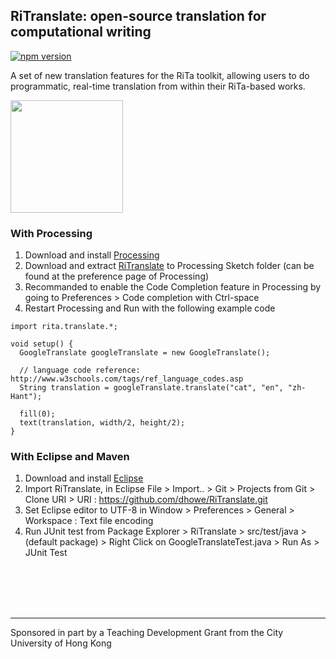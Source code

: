 

## RiTranslate: open-source translation for computational writing
<!--[![Build Status](https://travis-ci.org/dhowe/RiTranslate.svg?branch=master)](https://travis-ci.org/dhowe/RiTranslate)-->

<a href="http://www.gnu.org/licenses/gpl-3.0.en.html"><img src="https://img.shields.io/badge/license-GPL-orange.svg" alt="npm version"></a>

A set of new translation features for the RiTa toolkit, allowing users to  do programmatic, real-time translation from within their RiTa-based works. 

<a href="https://rednoise.org/rita/"><img height=180 src="https://rednoise.org/ritrans-rect.png"/></a>

### With Processing

1. Download and install [Processing](https://processing.org/download/?processing)
2. Download and extract [RiTranslate](https://github.com/dhowe/RiTranslate/blob/master/RiTranslate.zip) to Processing Sketch folder (can be found at the preference page of Processing)
3. Recommanded to enable the Code Completion feature in Processing by going to Preferences > Code completion with Ctrl-space
4. Restart Processing and Run with the following example code
```processing
import rita.translate.*;

void setup() {
  GoogleTranslate googleTranslate = new GoogleTranslate();

  // language code reference: http://www.w3schools.com/tags/ref_language_codes.asp
  String translation = googleTranslate.translate("cat", "en", "zh-Hant");
  
  fill(0);
  text(translation, width/2, height/2);
}
```

### With Eclipse and Maven

1. Download and install [Eclipse](https://eclipse.org/downloads/)
2. Import RiTranslate, in Eclipse File > Import.. > Git > Projects from Git > Clone URI > URI : https://github.com/dhowe/RiTranslate.git 
3. Set Eclipse editor to UTF-8 in Window > Preferences > General > Workspace : Text file encoding
4. Run JUnit test from Package Explorer > RiTranslate > src/test/java > (default package) > Right Click on GoogleTranslateTest.java > Run As > JUnit Test


<br>

 
<br>
 
<br>
 
<br>

---

Sponsored in part by a Teaching Development Grant from the City University of Hong Kong
